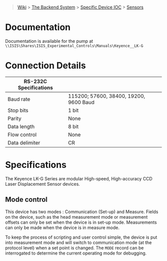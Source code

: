 > [Wiki](Home) > [The Backend System](The-Backend-System) > [Specific Device IOC](Specific-Device-IOC) > [Sensors](Sensors)

# Documentation

Documentation is available for the pump at `\\ISIS\Shares\ISIS_Experimental_Controls\Manuals\Keyence__LK-G`

# Connection Details

|      RS-232C Specifications  |   |
|---------------|------------------|
|     Baud rate | 115200; 57600, 38400, 19200, 9600 Baud       |
|     Stop bits | 1 bit            |
|        Parity | None             |
|   Data length | 8 bit            |
|  Flow control | None        |
| Data delimiter | CR |


# Specifications

The Keyence LK-G Series are modular High-speed, High-accuracy
CCD Laser Displacement Sensor devices.

## Mode control

This device has two modes : Communication (Set-up) and Measure. Fields on the device, such as the head measurement mode or measurement offsets can only be set when the device is in set-up mode. Measurements can only be made when the device is in measure mode.

To keep the process of scripting and user control simple, the device is put into measurement mode and will switch to communication mode (at the protocol level) when a set point is changed. The `MODE` record can be interrogated to determine the current operating mode for debugging. 